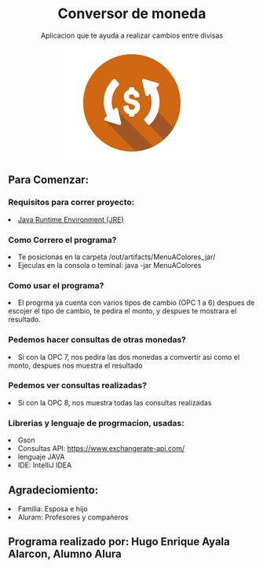 <h1 align="center"> Conversor de moneda </h1>
<p align="center">Aplicacion que te ayuda a realizar cambios entre divisas</p>
<center>
                        <img align="center" src="/src/img/ModenasCAmbio.png" />
</center>
<h2>Para Comenzar:</h2>
<h3>Requisitos para correr proyecto:</h3>
<li><a href="https://www.java.com/es/download/">Java Runtime Environment (JRE)</a></li>

<h3>Como Correro el programa?</h3>
<li>Te posicionas en la carpeta /out/artifacts/MenuAColores_jar/</li>
<li>Ejeculas en la consola o teminal: java -jar MenuAColores</li>

<h3>Como usar el programa? </h3>
<li>El progrma ya cuenta con varios tipos de cambio (OPC 1 a 6) despues de escojer  el tipo de cambio, te pedira el monto, y despues te mostrara el resultado.</li>

<h3>Pedemos hacer consultas de otras monedas?</h3>
<li>Si con la OPC 7, nos pedira las dos monedas a comvertir asi como el monto, despues nos muestra el resultado</li>

<h3>Pedemos ver consultas realizadas?</h3>
<li>Si con la OPC 8, nos muestra todas las consultas realizadas</li>

### Librerias y lenguaje de progrmacion, usadas:
<li>Gson</li>
<li>Consultas API: <a href="https://www.exchangerate-api.com/">https://www.exchangerate-api.com/</a> </li>
<li>lenguaje JAVA</li>
<li>IDE: IntelliJ IDEA</li>

## Agradeciomiento:
<li>Familia: Esposa e hijo </li>
<li>Aluram: Profesores y compañeros </li>

## Programa realizado por: Hugo Enrique Ayala Alarcon, Alumno Alura
